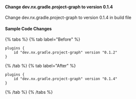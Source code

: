 #### Change dev.nx.gradle.project-graph to version 0.1.4

Change dev.nx.gradle.project-graph to version 0.1.4 in build file

#### Sample Code Changes

{% tabs %}
{% tab label="Before" %}

```{% fileName="build.gradle" %}
plugins {
	id "dev.nx.gradle.project-graph" version "0.1.2"
}
```

{% /tab %}
{% tab label="After" %}

```{% fileName="build.gradle" %}
plugins {
    id "dev.nx.gradle.project-graph" version "0.1.4"
}
```

{% /tab %}
{% /tabs %}
